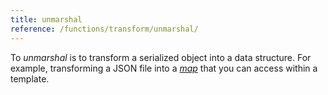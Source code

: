 ```yaml
---
title: unmarshal
reference: /functions/transform/unmarshal/
---
```


To _unmarshal_ is to transform a serialized object into a data structure. For example, transforming a JSON file into a [_map_](g) that you can access within a template.
